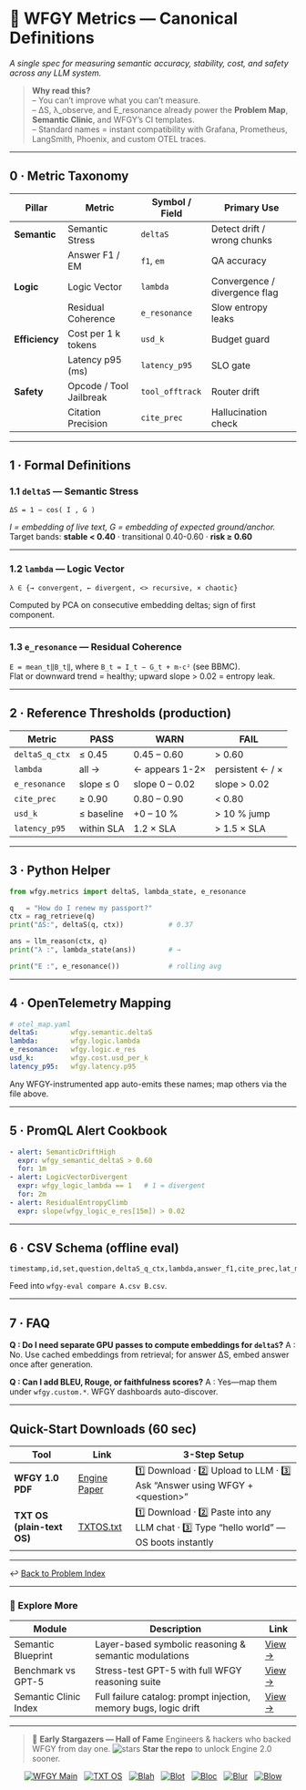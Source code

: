 <!-- ============================================================= -->
<!--  wfgy-metrics.md · Core Reference · Version 2025-08-06         -->
<!--  License: MIT                                                 -->
<!--  Defines every first-class metric used by WFGY tools,         -->
<!--  dashboards, and CI gates. Copy, fork, or map to any stack.   -->
<!-- ============================================================= -->

# 📐 WFGY Metrics — Canonical Definitions  
*A single spec for measuring semantic accuracy, stability, cost, and safety across any LLM system.*

> **Why read this?**  
> – You can’t improve what you can’t measure.  
> – ΔS, λ_observe, and E_resonance already power the **Problem Map**, **Semantic Clinic**, and WFGY’s CI templates.  
> – Standard names = instant compatibility with Grafana, Prometheus, LangSmith, Phoenix, and custom OTEL traces.

---

## 0 · Metric Taxonomy

| Pillar        | Metric                       | Symbol / Field | Primary Use |
|---------------|----------------------------- |---------------|-------------|
| **Semantic**  | Semantic Stress              | `deltaS`       | Detect drift / wrong chunks |
|               | Answer F1 / EM              | `f1`, `em`     | QA accuracy |
| **Logic**     | Logic Vector                | `lambda`       | Convergence / divergence flag |
|               | Residual Coherence          | `e_resonance`  | Slow entropy leaks |
| **Efficiency**| Cost per 1 k tokens         | `usd_k`        | Budget guard |
|               | Latency p95 (ms)            | `latency_p95`  | SLO gate |
| **Safety**    | Opcode / Tool Jailbreak     | `tool_offtrack`| Router drift |
|               | Citation Precision          | `cite_prec`    | Hallucination check |

---

## 1 · Formal Definitions

### 1.1 `deltaS` — Semantic Stress  
`ΔS = 1 − cos( I , G )`  

*I = embedding of live text, G = embedding of expected ground/anchor.*  
Target bands: **stable < 0.40** · transitional 0.40-0.60 · **risk ≥ 0.60**

---

### 1.2 `lambda` — Logic Vector  
`λ ∈ {→ convergent, ← divergent, <> recursive, × chaotic}`  

Computed by PCA on consecutive embedding deltas; sign of first component.

---

### 1.3 `e_resonance` — Residual Coherence  
`E = mean_t‖B_t‖`, where `B_t = I_t − G_t + m·c²` (see BBMC).  
Flat or downward trend = healthy; upward slope > 0.02 = entropy leak.

---

## 2 · Reference Thresholds (production)

| Metric           | PASS                | WARN                      | FAIL                    |
|------------------|---------------------|---------------------------|-------------------------|
| `deltaS_q_ctx`   | ≤ 0.45              | 0.45 – 0.60               | > 0.60                  |
| `lambda`         | all →              | ← appears 1-2×            | persistent ← / ×        |
| `e_resonance`    | slope ≤ 0           | slope 0 – 0.02            | slope > 0.02            |
| `cite_prec`      | ≥ 0.90              | 0.80 – 0.90               | < 0.80                  |
| `usd_k`          | ≤ baseline         | +0 – 10 %                 | > 10 % jump             |
| `latency_p95`    | within SLA         | 1.2 × SLA                 | > 1.5 × SLA             |

---

## 3 · Python Helper

```python
from wfgy.metrics import deltaS, lambda_state, e_resonance

q   = "How do I renew my passport?"
ctx = rag_retrieve(q)
print("ΔS:", deltaS(q, ctx))           # 0.37

ans = llm_reason(ctx, q)
print("λ :", lambda_state(ans))        # →

print("E :", e_resonance())            # rolling avg
````

---

## 4 · OpenTelemetry Mapping

```yaml
# otel_map.yaml
deltaS:        wfgy.semantic.deltaS
lambda:        wfgy.logic.lambda
e_resonance:   wfgy.logic.e_res
usd_k:         wfgy.cost.usd_per_k
latency_p95:   wfgy.latency.p95
```

Any WFGY-instrumented app auto-emits these names; map others via the file above.

---

## 5 · PromQL Alert Cookbook

```yaml
- alert: SemanticDriftHigh
  expr: wfgy_semantic_deltaS > 0.60
  for: 1m
- alert: LogicVectorDivergent
  expr: wfgy_logic_lambda == 1   # 1 = divergent
  for: 2m
- alert: ResidualEntropyClimb
  expr: slope(wfgy_logic_e_res[15m]) > 0.02
```

---

## 6 · CSV Schema (offline eval)

```
timestamp,id,set,question,deltaS_q_ctx,lambda,answer_f1,cite_prec,lat_ms,usd_k
```

Feed into `wfgy-eval compare A.csv B.csv`.

---

## 7 · FAQ

**Q : Do I need separate GPU passes to compute embeddings for `deltaS`?**
A : No. Use cached embeddings from retrieval; for answer ΔS, embed answer once after generation.

**Q : Can I add BLEU, Rouge, or faithfulness scores?**
A : Yes—map them under `wfgy.custom.*`. WFGY dashboards auto-discover.

---

## Quick-Start Downloads (60 sec)

| Tool                       | Link                                                | 3-Step Setup                                                                             |
| -------------------------- | --------------------------------------------------- | ---------------------------------------------------------------------------------------- |
| **WFGY 1.0 PDF**           | [Engine Paper](https://zenodo.org/records/15630969) | 1️⃣ Download · 2️⃣ Upload to LLM · 3️⃣ Ask “Answer using WFGY + \<question>”             |
| **TXT OS (plain-text OS)** | [TXTOS.txt](https://zenodo.org/records/15788557)    | 1️⃣ Download · 2️⃣ Paste into any LLM chat · 3️⃣ Type “hello world” — OS boots instantly |

---

↩︎ [Back to Problem Index](./README.md)

---

### 🧭 Explore More

| Module                | Description                                                      | Link                                                                                |
| --------------------- | ---------------------------------------------------------------- | ----------------------------------------------------------------------------------- |
| Semantic Blueprint    | Layer-based symbolic reasoning & semantic modulations            | [View →](https://github.com/onestardao/WFGY/tree/main/SemanticBlueprint)            |
| Benchmark vs GPT-5    | Stress-test GPT-5 with full WFGY reasoning suite                 | [View →](https://github.com/onestardao/WFGY/tree/main/benchmarks/benchmark-vs-gpt5) |
| Semantic Clinic Index | Full failure catalog: prompt injection, memory bugs, logic drift | [View →](./SemanticClinicIndex.md)                                                  |

---

> 👑 **Early Stargazers — Hall of Fame**
> Engineers & hackers who backed WFGY from day one. <img src="https://img.shields.io/github/stars/onestardao/WFGY?style=social" alt="stars"> **Star the repo** to unlock Engine 2.0 sooner.

<div align="center">

[![WFGY Main](https://img.shields.io/badge/WFGY-Main-red?style=flat-square)](https://github.com/onestardao/WFGY)
&nbsp;
[![TXT OS](https://img.shields.io/badge/TXT%20OS-Reasoning%20OS-orange?style=flat-square)](https://github.com/onestardao/WFGY/tree/main/OS)
&nbsp;
[![Blah](https://img.shields.io/badge/Blah-Semantic%20Embed-yellow?style=flat-square)](https://github.com/onestardao/WFGY/tree/main/OS/BlahBlahBlah)
&nbsp;
[![Blot](https://img.shields.io/badge/Blot-Persona%20Core-green?style=flat-square)](https://github.com/onestardao/WFGY/tree/main/OS/BlotBlotBlot)
&nbsp;
[![Bloc](https://img.shields.io/badge/Bloc-Reasoning%20Compiler-blue?style=flat-square)](https://github.com/onestardao/WFGY/tree/main/OS/BlocBlocBloc)
&nbsp;
[![Blur](https://img.shields.io/badge/Blur-Text2Image%20Engine-navy?style=flat-square)](https://github.com/onestardao/WFGY/tree/main/OS/BlurBlurBlur)
&nbsp;
[![Blow](https://img.shields.io/badge/Blow-Game%20Logic-purple?style=flat-square)](https://github.com/onestardao/WFGY/tree/main/OS/BlowBlowBlow)

</div>

